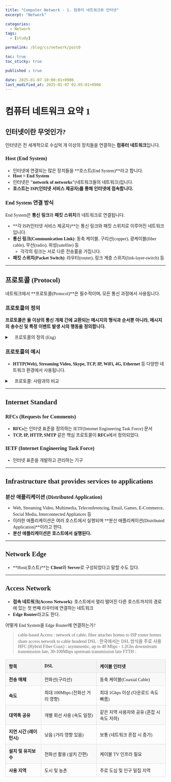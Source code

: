 ```yaml
---
title: "Computer Network - 1. 컴퓨터 네트워크와 인터넷"
excerpt: "Network"

categories:
  - Network
tags:
  - [study]

permalink: /blog/cs/network/post0

toc: true
toc_sticky: true

published : true

date: 2025-01-07 10:00:01+0900
last_modified_at: 2025-01-07 02:05:01+0900
---
```


 <style>
        body{
            font-family: 'GowunDodum-Regular';
        }
        h2 {
           font-family: 'BMHANNAAir';
            /* border: 2px solid blue;   파란색 테두리 */
            /* padding: 8px;            텍스트와 테두리 간격 */
            /* display: inline-block;    텍스트 크기에 맞는 테두리 */
            /* border-radius: 10px; 둥근 테두리 */
            /* display: inline-block;   텍스트 크기에 맞게 박스화 */
        }

        table {
            width: 100%;
            border-collapse: collapse;
            margin: 16px 0;
            font-size: 14px;
            text-align: left;
        }
        th, td {
            border: 1px solid #ddd;
            padding: 10px;
        }
        th {
            background-color: #f4f4f4;
        }
        tr:nth-child(even) {
            background-color: #f9f9f9;
        }
    </style>


# 컴퓨터 네트워크 요약 1

## 인터넷이란 무엇인가?

인터넷은 전 세계적으로 수십억 개 이상의 장치들을 연결하는 **컴퓨터 네트워크**입니다.

### Host (End System)
- 인터넷에 연결되는 많은 장치들을 **호스트(End System)**라고 합니다.
- **Host = End System**
- 인터넷은 **"network of networks"**(네트워크들의 네트워크)입니다.
- **호스트는 ISP(인터넷 서비스 제공자)를 통해 인터넷에 접속합니다.**

### End System 연결 방식
End System은 **통신 링크**와 **패킷 스위치**의 네트워크로 연결됩니다.

- **각 ISP(인터넷 서비스 제공자)**는 통신 링크와 패킷 스위치로 이루어진 네트워크입니다.
- **통신 링크(Communication Link)**: 동축 케이블, 구리선(copper), 광케이블(fiber cable), 무선(radio), 위성(satellite) 등  
  - 각각의 링크는 서로 다른 전송률을 가집니다.
- **패킷 스위치(Packet Switch)**: 라우터(router), 링크 계층 스위치(link-layer-switch) 등

---

## 프로토콜 (Protocol)

네트워크에서 **프로토콜(Protocol)**은 필수적이며, 모든 통신 과정에서 사용됩니다.

### 프로토콜의 정의
**프로토콜은 둘 이상의 통신 개체 간에 교환되는 메시지의 형식과 순서뿐 아니라, 메시지의 송수신 및 특정 이벤트 발생 시의 행동을 정의합니다.**

<details>
  <summary>📌 프로토콜의 정의 (Eng)</summary>
  <p><strong>Protocols</strong> define the <strong>format</strong>, <strong>order</strong> of <strong>messages sent and received</strong> among network entities, and <strong>actions taken</strong> on message transmission and receipt.</p>
</details>

### 프로토콜의 예시
- **HTTP(Web), Streaming Video, Skype, TCP, IP, WiFi, 4G, Ethernet** 등 다양한 네트워크 환경에서 사용됩니다.

<details>
  <summary>📌 프로토콜: 사람과의 비교</summary>
  <ul>
    <li><strong>Human Protocols:</strong> 인사하기, 대화 순서 지키기</li>
    <li><strong>Network Protocols:</strong> 데이터 송수신의 규칙</li>
  </ul>
</details>

---

## Internet Standard

### RFCs (Requests for Comments)
- **RFCs**는 인터넷 표준을 정의하는 IETF(Internet Engineering Task Force) 문서
- **TCP, IP, HTTP, SMTP** 같은 핵심 프로토콜이 **RFCs**에서 정의되었다.

### IETF (Internet Engineering Task Force)
- 인터넷 표준을 개발하고 관리하는 기구

---

## Infrastructure that provides services to applications

### 분산 애플리케이션 (Distributed Application)
- Web, Streaming Video, Multimedia, Teleconferencing, Email, Games, E-Commerce, Social Media, Interconnected Appliances 등
- 이러한 애플리케이션은 여러 호스트에서 실행되며 **분산 애플리케이션(Distributed Application)**이라고 한다.
- **분산 애플리케이션은 호스트에서 실행된다.**

---

## Network Edge

- **Host(호스트)**는 **Client**와 **Server**로 구성되었다고 말할 수도 있다.

---

## Access Network

- **접속 네트워크(Access Network)**: 호스트에서 멀리 떨어진 다른 호스트까지의 경로에 있는 첫 번째 라우터에 연결하는 네트워크
- **Edge Router**라고도 한다.






어떻게 End System을 Edge Router에 연결하는가?
> cable-based Access : 
network of cable, fiber attaches homes to ISP router
homes share access network to cable headend
> DSL :
한국에서는 DSL 방식을 주로 사용
> HFC (Hybrid Fiber Coax) : asymmentic, up to 40 Mbps - 1.2Gbs downstream transmission late, 30-100Mbps upstream transmission late 
> FTTH :

<table>
        <tr>
            <th>항목</th>
            <th>DSL</th>
            <th>케이블 인터넷</th>
        </tr>
        <tr>
            <td><b>전송 매체</b></td>
            <td>전화선(구리선)</td>
            <td>동축 케이블(Coaxial Cable)</td>
        </tr>
        <tr>
            <td><b>속도</b></td>
            <td>최대 100Mbps (전화선 거리 영향)</td>
            <td>최대 1Gbps 이상 (다운로드 속도 빠름)</td>
        </tr>
        <tr>
            <td><b>대역폭 공유</b></td>
            <td>개별 회선 사용 (속도 일정)</td>
            <td>같은 지역 사용자와 공유 (혼잡 시 속도 저하)</td>
        </tr>
        <tr>
            <td><b>지연 시간 (레이턴시)</b></td>
            <td>낮음 (거리 영향 있음)</td>
            <td>보통 (네트워크 혼잡 시 증가)</td>
        </tr>
        <tr>
            <td><b>설치 및 유지보수</b></td>
            <td>전화선 활용 (설치 간편)</td>
            <td>케이블 TV 인프라 필요</td>
        </tr>
        <tr>
            <td><b>사용 지역</b></td>
            <td>도시 및 농촌</td>
            <td>주로 도심 및 인구 밀집 지역</td>
        </tr>
    </table>
